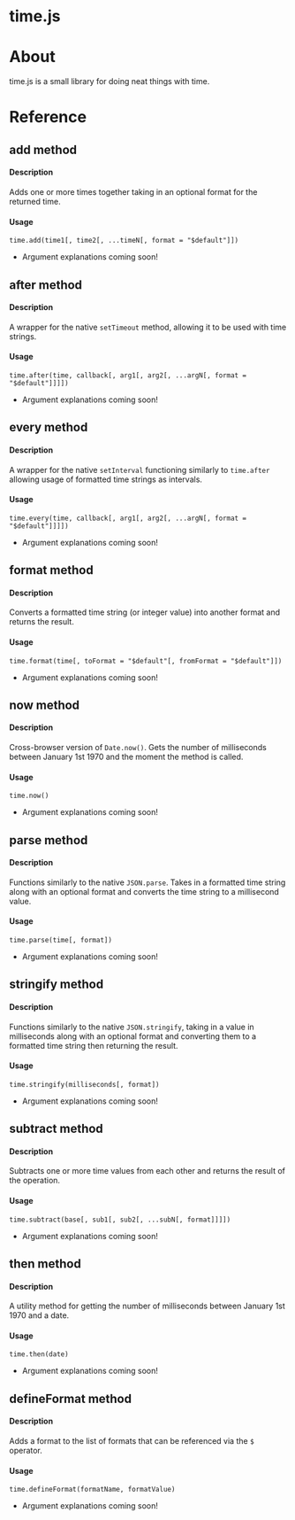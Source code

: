 # time.js

# About

time.js is a small library for doing neat things with time.

# Reference

## add method

#### Description

Adds one or more times together taking in an optional format for the returned time.

#### Usage

`time.add(time1[, time2[, ...timeN[, format = "$default"]])`

* Argument explanations coming soon!

## after method

#### Description

A wrapper for the native `setTimeout` method, allowing it to be used with time strings.

#### Usage

`time.after(time, callback[, arg1[, arg2[, ...argN[, format = "$default"]]]])`

* Argument explanations coming soon!

## every method

#### Description

A wrapper for the native `setInterval` functioning similarly to `time.after` allowing usage of formatted time strings as intervals.

#### Usage

`time.every(time, callback[, arg1[, arg2[, ...argN[, format = "$default"]]]])`

* Argument explanations coming soon!

## format method

#### Description

Converts a formatted time string (or integer value) into another format and returns the result.

#### Usage

`time.format(time[, toFormat = "$default"[, fromFormat = "$default"]])`

* Argument explanations coming soon!

## now method

#### Description

Cross-browser version of `Date.now()`. Gets the number of milliseconds between January 1st 1970 and the moment the method is called.

#### Usage

`time.now()`

* Argument explanations coming soon!

## parse method

#### Description

Functions similarly to the native `JSON.parse`. Takes in a formatted time string along with an optional format and converts the time string to a millisecond value.

#### Usage

`time.parse(time[, format])`

* Argument explanations coming soon!

## stringify method

#### Description

Functions similarly to the native `JSON.stringify`, taking in a value in milliseconds along with an optional format and converting them to a formatted time string then returning the result.

#### Usage

`time.stringify(milliseconds[, format])`

* Argument explanations coming soon!

## subtract method

#### Description

Subtracts one or more time values from each other and returns the result of the operation.

#### Usage

`time.subtract(base[, sub1[, sub2[, ...subN[, format]]]])`

* Argument explanations coming soon!

## then method

#### Description

A utility method for getting the number of milliseconds between January 1st 1970 and a date.

#### Usage

`time.then(date)`

* Argument explanations coming soon!

## defineFormat method

#### Description

Adds a format to the list of formats that can be referenced via the `$` operator.

#### Usage

`time.defineFormat(formatName, formatValue)`

* Argument explanations coming soon!
